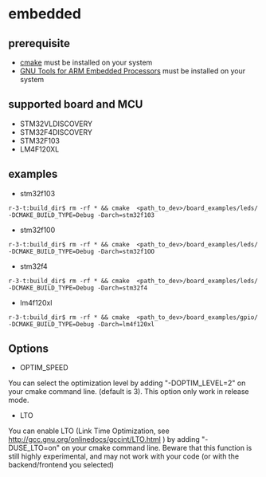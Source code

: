 embedded
========

prerequisite
------------

* [cmake](http://cmake.org) must be installed on your system
* [GNU Tools for ARM Embedded Processors](https://launchpad.net/gcc-arm-embedded) must be installed on your system

supported board and MCU
-----------------------

* STM32VLDISCOVERY
* STM32F4DISCOVERY
* STM32F103 
* LM4F120XL

examples
-------- 

* stm32f103
```
r-3-t:build_dir$ rm -rf * && cmake  <path_to_dev>/board_examples/leds/ -DCMAKE_BUILD_TYPE=Debug -Darch=stm32f103
```
    
* stm32f100
```
r-3-t:build_dir$ rm -rf * && cmake  <path_to_dev>/board_examples/leds/ -DCMAKE_BUILD_TYPE=Debug -Darch=stm32f1OO
```

* stm32f4
```
r-3-t:build_dir$ rm -rf * && cmake  <path_to_dev>/board_examples/leds/ -DCMAKE_BUILD_TYPE=Debug -Darch=stm32f4
```

* lm4f120xl
```
r-3-t:build_dir$ rm -rf * && cmake  <path_to_dev>/board_examples/gpio/ -DCMAKE_BUILD_TYPE=Debug -Darch=lm4f120xl
```

Options
-------- 

* OPTIM_SPEED

You can select the optimization level by adding "-DOPTIM_LEVEL=2" on your cmake command line. (default is 3).
This option only work in release mode.


* LTO

You can enable LTO (Link Time Optimization, see http://gcc.gnu.org/onlinedocs/gccint/LTO.html ) by adding "-DUSE_LTO=on" on your cmake command line.
Beware that this function is still highly experimental, and may not work with your code (or with the backend/frontend you selected)

